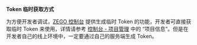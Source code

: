 **Token 临时获取方式**

为方便开发者调试，[ZEGO 控制台](https://console.zego.im/) 提供生成临时 Token 的功能，开发者可直接获取临时 Token 来使用，详情请参考 [控制台 - 项目管理](#12107) 中的 “项目信息”。但是在开发者自己的线上环境中，一定要通过自己的服务端生成 Token。
